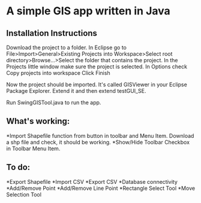 # A simple GIS app written in Java

## Installation Instructions
Download the project to a folder.
In Eclipse go to File>Import>General>Existing Projects into Workspace>Select root directory>Browse...>Select the folder that contains the project.
In the Projects little window make sure the project is selected.
In Options check Copy projects into workspace
Click Finish

Now the project should be imported. It's called GISViewer in your Eclipse Package Explorer. Extend it and then extend testGUI_SE.

Run SwingGISTool.java to run the app.

## What's working:
*Import Shapefile function from button in toolbar and Menu Item. Download a shp file and check, it should be working.
*Show/Hide Toolbar Checkbox in Toolbar Menu Item.

## To do:
*Export Shapefile
*Import CSV
*Export CSV
*Database connectivity
*Add/Remove Point
*Add/Remove Line Point
*Rectangle Select Tool
*Move Selection Tool
